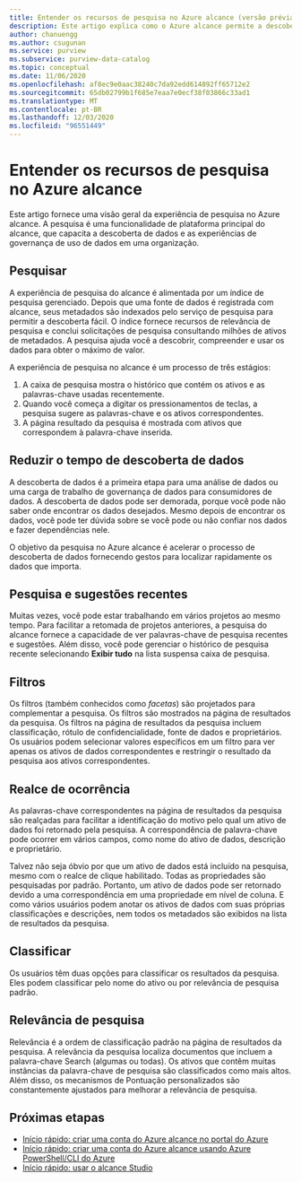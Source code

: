```yaml
---
title: Entender os recursos de pesquisa no Azure alcance (versão prévia)
description: Este artigo explica como o Azure alcance permite a descoberta de dados por meio de recursos de pesquisa.
author: chanuengg
ms.author: csugunan
ms.service: purview
ms.subservice: purview-data-catalog
ms.topic: conceptual
ms.date: 11/06/2020
ms.openlocfilehash: af8ec9e0aac38240c7da92edd614892ff65712e2
ms.sourcegitcommit: 65db02799b1f685e7eaa7e0ecf38f03866c33ad1
ms.translationtype: MT
ms.contentlocale: pt-BR
ms.lasthandoff: 12/03/2020
ms.locfileid: "96551449"
---
```

# <a name="understand-search-features-in-azure-purview"></a>Entender os recursos de pesquisa no Azure alcance

Este artigo fornece uma visão geral da experiência de pesquisa no Azure alcance. A pesquisa é uma funcionalidade de plataforma principal do alcance, que capacita a descoberta de dados e as experiências de governança de uso de dados em uma organização.

## <a name="search"></a>Pesquisar

A experiência de pesquisa do alcance é alimentada por um índice de pesquisa gerenciado. Depois que uma fonte de dados é registrada com alcance, seus metadados são indexados pelo serviço de pesquisa para permitir a descoberta fácil. O índice fornece recursos de relevância de pesquisa e conclui solicitações de pesquisa consultando milhões de ativos de metadados. A pesquisa ajuda você a descobrir, compreender e usar os dados para obter o máximo de valor.

A experiência de pesquisa no alcance é um processo de três estágios:

1. A caixa de pesquisa mostra o histórico que contém os ativos e as palavras-chave usadas recentemente.
1. Quando você começa a digitar os pressionamentos de teclas, a pesquisa sugere as palavras-chave e os ativos correspondentes. 
1. A página resultado da pesquisa é mostrada com ativos que correspondem à palavra-chave inserida.

## <a name="reduce-the-time-to-discover-data"></a>Reduzir o tempo de descoberta de dados

A descoberta de dados é a primeira etapa para uma análise de dados ou uma carga de trabalho de governança de dados para consumidores de dados. A descoberta de dados pode ser demorada, porque você pode não saber onde encontrar os dados desejados. Mesmo depois de encontrar os dados, você pode ter dúvida sobre se você pode ou não confiar nos dados e fazer dependências nele. 

O objetivo da pesquisa no Azure alcance é acelerar o processo de descoberta de dados fornecendo gestos para localizar rapidamente os dados que importa.

## <a name="recent-search-and-suggestions"></a>Pesquisa e sugestões recentes

Muitas vezes, você pode estar trabalhando em vários projetos ao mesmo tempo. Para facilitar a retomada de projetos anteriores, a pesquisa do alcance fornece a capacidade de ver palavras-chave de pesquisa recentes e sugestões. Além disso, você pode gerenciar o histórico de pesquisa recente selecionando **Exibir tudo** na lista suspensa caixa de pesquisa.

## <a name="filters"></a>Filtros

Os filtros (também conhecidos como *facetas*) são projetados para complementar a pesquisa. Os filtros são mostrados na página de resultados da pesquisa. Os filtros na página de resultados da pesquisa incluem classificação, rótulo de confidencialidade, fonte de dados e proprietários. Os usuários podem selecionar valores específicos em um filtro para ver apenas os ativos de dados correspondentes e restringir o resultado da pesquisa aos ativos correspondentes.

## <a name="hit-highlighting"></a>Realce de ocorrência

As palavras-chave correspondentes na página de resultados da pesquisa são realçadas para facilitar a identificação do motivo pelo qual um ativo de dados foi retornado pela pesquisa. A correspondência de palavra-chave pode ocorrer em vários campos, como nome do ativo de dados, descrição e proprietário.

Talvez não seja óbvio por que um ativo de dados está incluído na pesquisa, mesmo com o realce de clique habilitado. Todas as propriedades são pesquisadas por padrão. Portanto, um ativo de dados pode ser retornado devido a uma correspondência em uma propriedade em nível de coluna. E como vários usuários podem anotar os ativos de dados com suas próprias classificações e descrições, nem todos os metadados são exibidos na lista de resultados da pesquisa.

## <a name="sort"></a>Classificar

Os usuários têm duas opções para classificar os resultados da pesquisa. Eles podem classificar pelo nome do ativo ou por relevância de pesquisa padrão.

## <a name="search-relevance"></a>Relevância de pesquisa

Relevância é a ordem de classificação padrão na página de resultados da pesquisa. A relevância da pesquisa localiza documentos que incluem a palavra-chave Search (algumas ou todas). Os ativos que contêm muitas instâncias da palavra-chave de pesquisa são classificados como mais altos. Além disso, os mecanismos de Pontuação personalizados são constantemente ajustados para melhorar a relevância de pesquisa.

## <a name="next-steps"></a>Próximas etapas

* [Início rápido: criar uma conta do Azure alcance no portal do Azure](create-catalog-portal.md)
* [Início rápido: criar uma conta do Azure alcance usando Azure PowerShell/CLI do Azure](create-catalog-powershell.md)
* [Início rápido: usar o alcance Studio](use-purview-studio.md)
